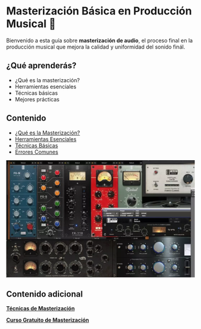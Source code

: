 # Masterización Básica en Producción Musical 🎵

Bienvenido a esta guía sobre **masterización de audio**, el proceso final en la producción musical que mejora la calidad y uniformidad del sonido finál.

## ¿Qué aprenderás?
- ¿Qué es la masterización?
- Herramientas esenciales
- Técnicas básicas
- Mejores prácticas

##  Contenido
- [¿Qué es la Masterización?](seccion1/que_es_masterizacion.md)
- [Herramientas Esenciales](seccion1/herramientas.md)
- [Técnicas Básicas](seccion2/tecnicas_basicas.md)
- [Errores Comunes](seccion2/errores_comunes.md)

![Masterización](./best-mastering-plugins.webp)

## Contenido adicional

**[Técnicas de Masterización](https://www.youtube.com/watch?v=KMb_rgv2bX4)**

**[Curso Gratuito de Masterización](https://topmastering.online/curso-de-mezcla-gratis/)**
